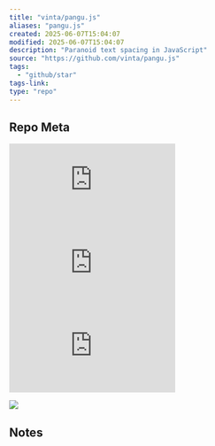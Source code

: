 ```yaml
---
title: "vinta/pangu.js"
aliases: "pangu.js"
created: 2025-06-07T15:04:07
modified: 2025-06-07T15:04:07
description: "Paranoid text spacing in JavaScript"
source: "https://github.com/vinta/pangu.js"
tags:
  - "github/star"
tags-link:
type: "repo"
---
```

## Repo Meta

![](https://img.shields.io/github/stars/vinta/pangu.js?style=for-the-badge&label=stars) ![](https://img.shields.io/github/repo-size/vinta/pangu.js?style=for-the-badge&label=size) ![](https://img.shields.io/github/created-at/vinta/pangu.js?style=for-the-badge&label=since)

[![](https://github-readme-stats.vercel.app/api/pin/?username=vinta&repo=pangu.js&bg_color=00000000)](https://github.com/vinta/pangu.js)

## Notes

